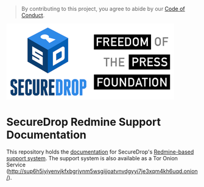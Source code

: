 > By contributing to this project, you agree to abide by our [Code of Conduct](https://github.com/freedomofpress/.github/blob/main/CODE_OF_CONDUCT.md).

![SecureDrop logo](images/sdlogo.png)![Freedom of the Press Foundation's logo](images/fpflogo.png)

# SecureDrop Redmine Support Documentation

This repository holds the [documentation](https://securedrop-support.readthedocs.io/en/latest/index.html) for SecureDrop's [Redmine-based support system](https://support.freedom.press). The support system is also available as a Tor Onion Service (http://sup6h5iyiyenvjkfxbgrjynm5wsgijjoatvnvdgyyi7je3xqm4kh6uqd.onion/).
